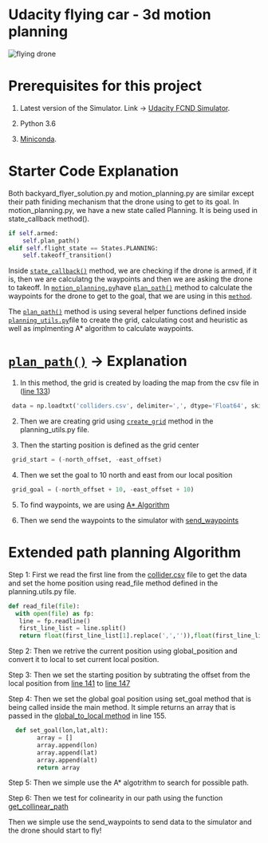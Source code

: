 # Udacity flying car - 3d motion planning

![flying drone](./flying.gif)

# Prerequisites for this project

1. Latest version of the Simulator. Link -> [Udacity FCND Simulator](https://github.com/udacity/FCND-Simulator-Releases/releases).

2. Python 3.6

3. [Miniconda](https://conda.io/miniconda.html).


# Starter Code Explanation

Both backyard_flyer_solution.py and motion_planning.py are similar except their path finiding mechanism that the drone using to get to its goal.
In motion_planning.py, we have a new state called Planning. It is being used in state_callback method().
```python
if self.armed:
    self.plan_path()
elif self.flight_state == States.PLANNING:
    self.takeoff_transition()
```
Inside [`state_callback()`](./motion_planning.py#L61-L72) method, we are checking if the drone is armed, if it is, then we are calculatng the waypoints and then we are asking the drone to takeoff. In [`motion_planning.py`](./motion_planning.py)have [`plan_path()`](./motion_planning.py#L114-168) method to calculate the waypoints for the drone to get to the goal, that we are using in this [`method`](./motion_planning.py#L61-L72).

The [`plan_path()`](./motion_planning.py#L114-168) method is using several helper functions defined inside [`planning_utils.py`](./planning_utils.py)file to create the grid, calculating cost and heuristic as well as implmenting A* algorithm to calculate waypoints.


# [`plan_path()`](./motion_planning.py#L114-168) -> Explanation

1. In this method, the grid is created by loading the map from the csv file in ([line 133](./motion_planning.py#L133))

```python
 data = np.loadtxt('colliders.csv', delimiter=',', dtype='Float64', skiprows=2)
```
2. Then we are creating grid using [`create_grid`](./planning_utils.py#L31) method in the planning_utils.py file.

3. Then the starting position is defined as the grid center

```python
 grid_start = (-north_offset, -east_offset)
```
4. Then we set the goal to 10 north and east from our local position

```python
 grid_goal = (-north_offset + 10, -east_offset + 10)
```

5. To find waypoints, we are using [A* Algorithm](./planning_utils.py#L142)

6. Then we send the waypoints to the simulator with [send_waypoints](./motion_planning.py#L109)

# Extended path planning Algorithm

Step 1: First we read the first line from the [collider.csv](./collider.csv) file to get the data and set the home position using read_file method defined in the planning.utils.py file.

```python
def read_file(file):
  with open(file) as fp: 
   line = fp.readline()
   first_line_list = line.split()
   return float(first_line_list[1].replace(',','')),float(first_line_list[3])
```


Step 2: Then we retrive the current position using global_position and convert it to local to set current local position.

Step 3: Then we set the starting position by subtrating the offset from the local position from [line 141](./motion_planning.py#Line141) to [line 147](./motion_planning.py#Line#147)

Step 4: Then we set the global goal position using  set_goal method that is being called inside the main method. It simple returns an array that is passed in the [global_to_local method](./motion_planning.py#L155) in line 155.

```python
  def set_goal(lon,lat,alt):
        array = []
        array.append(lon)
        array.append(lat)
        array.append(alt)
        return array
```

Step 5:  Then we simple use the A* algotrithm to search for possible path.

Step 6: Then we test for colinearity in our path using the function [get_collinear_path](./motion_planning.py#Line6)

Then we simple use the send_waypoints to send data to the simulator and the drone should start to fly!

